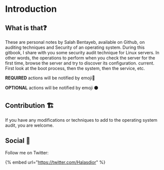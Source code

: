 # Introduction

## What is that❓ 

These are personal notes by Salah Bentayeb, available on Github, on auditing techniques and Security of an operating system. During this gitbook, I share with you some security audit technique for Linux servers. In other words, the operations to perform when you check the server for the first time, browse the server and try to discover its configuration. current. First look at the boot process, then the system, then the service, etc. 

**REQUIRED** actions will be notified by emoji🔴 

**OPTIONAL** actions will be notified by emoji ⚫ 

## Contribution 🏗 

If you have any modifications or techniques to add to the operating system audit, you are welcome.

## Social 🔆

Follow me on Twitter:

{% embed url="https://twitter.com/Halasdior" %}







